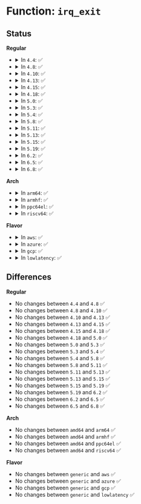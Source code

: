 # Function: <code>irq_exit</code>

## Status
<b>Regular</b>
<ul>
<li>
<details>
<summary>In <code>4.4</code>: ✅</summary>

```c
void irq_exit();
```

**Collision:** Unique Global

**Inline:** No

**Transformation:** False

**Instances:**

```
In kernel/softirq.c (ffffffff81085c00)
Location: kernel/softirq.c:380
Inline: False
Direct callers:
  - arch/x86/xen/smp.c:xen_irq_work_interrupt
  - arch/x86/kernel/irq.c:do_IRQ
  - arch/x86/kernel/irq.c:smp_x86_platform_ipi
  - arch/x86/kernel/irq.c:smp_kvm_posted_intr_ipi
  - arch/x86/kernel/irq.c:smp_kvm_posted_intr_wakeup_ipi
  - arch/x86/kernel/irq.c:smp_trace_x86_platform_ipi
  - arch/x86/kernel/irq_work.c:smp_irq_work_interrupt
  - arch/x86/kernel/irq_work.c:smp_trace_irq_work_interrupt
  - arch/x86/kernel/irq_work.c:smp_trace_irq_work_interrupt
  - arch/x86/kernel/cpu/mcheck/mce_amd.c:smp_deferred_error_interrupt
  - arch/x86/kernel/cpu/mcheck/mce_amd.c:smp_trace_deferred_error_interrupt
  - arch/x86/kernel/cpu/mcheck/threshold.c:smp_threshold_interrupt
  - arch/x86/kernel/cpu/mcheck/threshold.c:smp_trace_threshold_interrupt
  - arch/x86/kernel/cpu/mcheck/therm_throt.c:smp_thermal_interrupt
  - arch/x86/kernel/cpu/mcheck/therm_throt.c:smp_trace_thermal_interrupt
  - arch/x86/kernel/cpu/mshyperv.c:hyperv_vector_handler
  - arch/x86/kernel/smp.c:smp_reboot_interrupt
  - arch/x86/kernel/smp.c:smp_trace_reschedule_interrupt
  - arch/x86/kernel/smp.c:smp_trace_reschedule_interrupt
  - arch/x86/kernel/smp.c:smp_trace_call_function_interrupt
  - arch/x86/kernel/smp.c:smp_trace_call_function_interrupt
  - arch/x86/kernel/smp.c:smp_call_function_single_interrupt
  - arch/x86/kernel/smp.c:smp_trace_call_function_single_interrupt
  - arch/x86/kernel/smp.c:smp_trace_call_function_single_interrupt
  - arch/x86/kernel/apic/apic.c:smp_apic_timer_interrupt
  - arch/x86/kernel/apic/apic.c:smp_trace_apic_timer_interrupt
  - arch/x86/kernel/apic/apic.c:smp_spurious_interrupt
  - arch/x86/kernel/apic/apic.c:smp_trace_spurious_interrupt
  - arch/x86/kernel/apic/apic.c:smp_trace_spurious_interrupt
  - arch/x86/kernel/apic/apic.c:smp_error_interrupt
  - arch/x86/kernel/apic/apic.c:smp_trace_error_interrupt
  - arch/x86/kernel/apic/apic.c:smp_trace_error_interrupt
  - arch/x86/kernel/apic/vector.c:smp_irq_move_cleanup_interrupt
  - kernel/sched/core.c:scheduler_ipi
  - drivers/xen/events/events_base.c:xen_evtchn_do_upcall
```
**Symbols:**

```
ffffffff81085c00-ffffffff81085ca5: irq_exit (STB_GLOBAL)
```
</details>
</li>
<li>
<details>
<summary>In <code>4.8</code>: ✅</summary>

```c
void irq_exit();
```

**Collision:** Unique Global

**Inline:** No

**Transformation:** False

**Instances:**

```
In kernel/softirq.c (ffffffff81088a50)
Location: kernel/softirq.c:380
Inline: False
Direct callers:
  - arch/x86/xen/smp.c:xen_irq_work_interrupt
  - arch/x86/kernel/irq.c:smp_trace_x86_platform_ipi
  - arch/x86/kernel/irq.c:smp_kvm_posted_intr_wakeup_ipi
  - arch/x86/kernel/irq.c:smp_kvm_posted_intr_ipi
  - arch/x86/kernel/irq.c:smp_x86_platform_ipi
  - arch/x86/kernel/irq.c:do_IRQ
  - arch/x86/kernel/irq_work.c:smp_trace_irq_work_interrupt
  - arch/x86/kernel/irq_work.c:smp_trace_irq_work_interrupt
  - arch/x86/kernel/irq_work.c:smp_irq_work_interrupt
  - arch/x86/kernel/cpu/mcheck/mce_amd.c:smp_trace_deferred_error_interrupt
  - arch/x86/kernel/cpu/mcheck/mce_amd.c:smp_deferred_error_interrupt
  - arch/x86/kernel/cpu/mcheck/threshold.c:smp_trace_threshold_interrupt
  - arch/x86/kernel/cpu/mcheck/threshold.c:smp_threshold_interrupt
  - arch/x86/kernel/cpu/mcheck/therm_throt.c:smp_trace_thermal_interrupt
  - arch/x86/kernel/cpu/mcheck/therm_throt.c:smp_thermal_interrupt
  - arch/x86/kernel/cpu/mshyperv.c:hyperv_vector_handler
  - arch/x86/kernel/smp.c:smp_trace_call_function_single_interrupt
  - arch/x86/kernel/smp.c:smp_trace_call_function_single_interrupt
  - arch/x86/kernel/smp.c:smp_call_function_single_interrupt
  - arch/x86/kernel/smp.c:smp_trace_call_function_interrupt
  - arch/x86/kernel/smp.c:smp_trace_call_function_interrupt
  - arch/x86/kernel/smp.c:smp_trace_reschedule_interrupt
  - arch/x86/kernel/smp.c:smp_trace_reschedule_interrupt
  - arch/x86/kernel/smp.c:smp_reboot_interrupt
  - arch/x86/kernel/apic/apic.c:smp_trace_error_interrupt
  - arch/x86/kernel/apic/apic.c:smp_trace_error_interrupt
  - arch/x86/kernel/apic/apic.c:smp_error_interrupt
  - arch/x86/kernel/apic/apic.c:smp_trace_spurious_interrupt
  - arch/x86/kernel/apic/apic.c:smp_trace_spurious_interrupt
  - arch/x86/kernel/apic/apic.c:smp_spurious_interrupt
  - arch/x86/kernel/apic/apic.c:smp_trace_apic_timer_interrupt
  - arch/x86/kernel/apic/apic.c:smp_apic_timer_interrupt
  - arch/x86/kernel/apic/vector.c:smp_irq_move_cleanup_interrupt
  - kernel/sched/core.c:scheduler_ipi
  - drivers/xen/events/events_base.c:xen_evtchn_do_upcall
```
**Symbols:**

```
ffffffff81088a50-ffffffff81088af5: irq_exit (STB_GLOBAL)
```
</details>
</li>
<li>
<details>
<summary>In <code>4.10</code>: ✅</summary>

```c
void irq_exit();
```

**Collision:** Unique Global

**Inline:** No

**Transformation:** False

**Instances:**

```
In kernel/softirq.c (ffffffff8108d990)
Location: kernel/softirq.c:394
Inline: False
Direct callers:
  - arch/x86/xen/smp.c:xen_irq_work_interrupt
  - arch/x86/kernel/irq.c:smp_trace_x86_platform_ipi
  - arch/x86/kernel/irq.c:smp_kvm_posted_intr_wakeup_ipi
  - arch/x86/kernel/irq.c:smp_kvm_posted_intr_ipi
  - arch/x86/kernel/irq.c:smp_x86_platform_ipi
  - arch/x86/kernel/irq.c:do_IRQ
  - arch/x86/kernel/irq_work.c:smp_trace_irq_work_interrupt
  - arch/x86/kernel/irq_work.c:smp_trace_irq_work_interrupt
  - arch/x86/kernel/irq_work.c:smp_irq_work_interrupt
  - arch/x86/kernel/cpu/mcheck/mce_amd.c:smp_trace_deferred_error_interrupt
  - arch/x86/kernel/cpu/mcheck/mce_amd.c:smp_deferred_error_interrupt
  - arch/x86/kernel/cpu/mcheck/threshold.c:smp_trace_threshold_interrupt
  - arch/x86/kernel/cpu/mcheck/threshold.c:smp_threshold_interrupt
  - arch/x86/kernel/cpu/mcheck/therm_throt.c:smp_trace_thermal_interrupt
  - arch/x86/kernel/cpu/mcheck/therm_throt.c:smp_thermal_interrupt
  - arch/x86/kernel/cpu/mshyperv.c:hyperv_vector_handler
  - arch/x86/kernel/smp.c:smp_trace_call_function_single_interrupt
  - arch/x86/kernel/smp.c:smp_trace_call_function_single_interrupt
  - arch/x86/kernel/smp.c:smp_call_function_single_interrupt
  - arch/x86/kernel/smp.c:smp_trace_call_function_interrupt
  - arch/x86/kernel/smp.c:smp_trace_call_function_interrupt
  - arch/x86/kernel/smp.c:smp_trace_reschedule_interrupt
  - arch/x86/kernel/smp.c:smp_trace_reschedule_interrupt
  - arch/x86/kernel/smp.c:smp_reboot_interrupt
  - arch/x86/kernel/apic/apic.c:smp_trace_error_interrupt
  - arch/x86/kernel/apic/apic.c:smp_trace_error_interrupt
  - arch/x86/kernel/apic/apic.c:smp_error_interrupt
  - arch/x86/kernel/apic/apic.c:smp_trace_spurious_interrupt
  - arch/x86/kernel/apic/apic.c:smp_trace_spurious_interrupt
  - arch/x86/kernel/apic/apic.c:smp_spurious_interrupt
  - arch/x86/kernel/apic/apic.c:smp_trace_apic_timer_interrupt
  - arch/x86/kernel/apic/apic.c:smp_apic_timer_interrupt
  - arch/x86/kernel/apic/vector.c:smp_irq_move_cleanup_interrupt
  - kernel/sched/core.c:scheduler_ipi
  - drivers/xen/events/events_base.c:xen_evtchn_do_upcall
```
**Symbols:**

```
ffffffff8108d990-ffffffff8108da4b: irq_exit (STB_GLOBAL)
```
</details>
</li>
<li>
<details>
<summary>In <code>4.13</code>: ✅</summary>

```c
void irq_exit();
```

**Collision:** Unique Global

**Inline:** No

**Transformation:** False

**Instances:**

```
In kernel/softirq.c (ffffffff8108a9c0)
Location: kernel/softirq.c:394
Inline: False
Direct callers:
  - arch/x86/xen/smp_pv.c:xen_irq_work_interrupt
  - arch/x86/kernel/irq.c:smp_trace_x86_platform_ipi
  - arch/x86/kernel/irq.c:smp_kvm_posted_intr_nested_ipi
  - arch/x86/kernel/irq.c:smp_kvm_posted_intr_wakeup_ipi
  - arch/x86/kernel/irq.c:smp_kvm_posted_intr_ipi
  - arch/x86/kernel/irq.c:smp_x86_platform_ipi
  - arch/x86/kernel/irq.c:do_IRQ
  - arch/x86/kernel/irq_work.c:smp_trace_irq_work_interrupt
  - arch/x86/kernel/irq_work.c:smp_trace_irq_work_interrupt
  - arch/x86/kernel/irq_work.c:smp_irq_work_interrupt
  - arch/x86/kernel/cpu/mcheck/mce_amd.c:smp_trace_deferred_error_interrupt
  - arch/x86/kernel/cpu/mcheck/mce_amd.c:smp_deferred_error_interrupt
  - arch/x86/kernel/cpu/mcheck/threshold.c:smp_trace_threshold_interrupt
  - arch/x86/kernel/cpu/mcheck/threshold.c:smp_threshold_interrupt
  - arch/x86/kernel/cpu/mcheck/therm_throt.c:smp_trace_thermal_interrupt
  - arch/x86/kernel/cpu/mcheck/therm_throt.c:smp_thermal_interrupt
  - arch/x86/kernel/cpu/mshyperv.c:hyperv_vector_handler
  - arch/x86/kernel/smp.c:smp_trace_call_function_single_interrupt
  - arch/x86/kernel/smp.c:smp_trace_call_function_single_interrupt
  - arch/x86/kernel/smp.c:smp_trace_call_function_interrupt
  - arch/x86/kernel/smp.c:smp_trace_call_function_interrupt
  - arch/x86/kernel/smp.c:smp_call_function_interrupt
  - arch/x86/kernel/smp.c:smp_trace_reschedule_interrupt
  - arch/x86/kernel/smp.c:smp_trace_reschedule_interrupt
  - arch/x86/kernel/smp.c:smp_reboot_interrupt
  - arch/x86/kernel/apic/apic.c:smp_trace_error_interrupt
  - arch/x86/kernel/apic/apic.c:smp_trace_error_interrupt
  - arch/x86/kernel/apic/apic.c:smp_error_interrupt
  - arch/x86/kernel/apic/apic.c:smp_trace_spurious_interrupt
  - arch/x86/kernel/apic/apic.c:smp_trace_spurious_interrupt
  - arch/x86/kernel/apic/apic.c:smp_spurious_interrupt
  - arch/x86/kernel/apic/apic.c:smp_trace_apic_timer_interrupt
  - arch/x86/kernel/apic/apic.c:smp_apic_timer_interrupt
  - arch/x86/kernel/apic/vector.c:smp_irq_move_cleanup_interrupt
  - kernel/sched/core.c:scheduler_ipi
  - drivers/xen/events/events_base.c:xen_evtchn_do_upcall
```
**Symbols:**

```
ffffffff8108a9c0-ffffffff8108aa7b: irq_exit (STB_GLOBAL)
```
</details>
</li>
<li>
<details>
<summary>In <code>4.15</code>: ✅</summary>

```c
void irq_exit();
```

**Collision:** Unique Global

**Inline:** No

**Transformation:** False

**Instances:**

```
In kernel/softirq.c (ffffffff81091690)
Location: kernel/softirq.c:395
Inline: False
Direct callers:
  - arch/x86/xen/smp_pv.c:xen_irq_work_interrupt
  - arch/x86/kernel/irq.c:smp_kvm_posted_intr_nested_ipi
  - arch/x86/kernel/irq.c:smp_kvm_posted_intr_wakeup_ipi
  - arch/x86/kernel/irq.c:smp_kvm_posted_intr_ipi
  - arch/x86/kernel/irq.c:smp_x86_platform_ipi
  - arch/x86/kernel/irq.c:do_IRQ
  - arch/x86/kernel/irq_work.c:smp_irq_work_interrupt
  - arch/x86/kernel/irq_work.c:smp_irq_work_interrupt
  - arch/x86/kernel/cpu/mcheck/mce_amd.c:smp_deferred_error_interrupt
  - arch/x86/kernel/cpu/mcheck/threshold.c:smp_threshold_interrupt
  - arch/x86/kernel/cpu/mcheck/therm_throt.c:smp_thermal_interrupt
  - arch/x86/kernel/cpu/mshyperv.c:hyperv_vector_handler
  - arch/x86/kernel/smp.c:smp_call_function_single_interrupt
  - arch/x86/kernel/smp.c:smp_call_function_single_interrupt
  - arch/x86/kernel/smp.c:smp_call_function_interrupt
  - arch/x86/kernel/smp.c:smp_call_function_interrupt
  - arch/x86/kernel/smp.c:smp_reschedule_interrupt
  - arch/x86/kernel/smp.c:smp_reboot_interrupt
  - arch/x86/kernel/apic/apic.c:smp_error_interrupt
  - arch/x86/kernel/apic/apic.c:smp_error_interrupt
  - arch/x86/kernel/apic/apic.c:smp_spurious_interrupt
  - arch/x86/kernel/apic/apic.c:smp_spurious_interrupt
  - arch/x86/kernel/apic/apic.c:smp_apic_timer_interrupt
  - arch/x86/kernel/apic/vector.c:smp_irq_move_cleanup_interrupt
  - kernel/sched/core.c:scheduler_ipi
  - drivers/xen/events/events_base.c:xen_evtchn_do_upcall
```
**Symbols:**

```
ffffffff81091690-ffffffff8109174b: irq_exit (STB_GLOBAL)
```
</details>
</li>
<li>
<details>
<summary>In <code>4.18</code>: ✅</summary>

```c
void irq_exit();
```

**Collision:** Unique Global

**Inline:** No

**Transformation:** False

**Instances:**

```
In kernel/softirq.c (ffffffff81095160)
Location: kernel/softirq.c:402
Inline: False
Direct callers:
  - arch/x86/xen/smp_pv.c:xen_irq_work_interrupt
  - arch/x86/hyperv/hv_init.c:hyperv_reenlightenment_intr
  - arch/x86/kernel/irq.c:smp_kvm_posted_intr_nested_ipi
  - arch/x86/kernel/irq.c:smp_kvm_posted_intr_wakeup_ipi
  - arch/x86/kernel/irq.c:smp_kvm_posted_intr_ipi
  - arch/x86/kernel/irq.c:smp_x86_platform_ipi
  - arch/x86/kernel/irq.c:do_IRQ
  - arch/x86/kernel/irq_work.c:smp_irq_work_interrupt
  - arch/x86/kernel/irq_work.c:smp_irq_work_interrupt
  - arch/x86/kernel/cpu/mcheck/mce_amd.c:smp_deferred_error_interrupt
  - arch/x86/kernel/cpu/mcheck/threshold.c:smp_threshold_interrupt
  - arch/x86/kernel/cpu/mcheck/therm_throt.c:smp_thermal_interrupt
  - arch/x86/kernel/cpu/mshyperv.c:hv_stimer0_vector_handler
  - arch/x86/kernel/cpu/mshyperv.c:hyperv_vector_handler
  - arch/x86/kernel/smp.c:smp_call_function_single_interrupt
  - arch/x86/kernel/smp.c:smp_call_function_single_interrupt
  - arch/x86/kernel/smp.c:smp_call_function_interrupt
  - arch/x86/kernel/smp.c:smp_call_function_interrupt
  - arch/x86/kernel/smp.c:smp_reschedule_interrupt
  - arch/x86/kernel/smp.c:smp_reboot_interrupt
  - arch/x86/kernel/apic/apic.c:smp_error_interrupt
  - arch/x86/kernel/apic/apic.c:smp_error_interrupt
  - arch/x86/kernel/apic/apic.c:smp_spurious_interrupt
  - arch/x86/kernel/apic/apic.c:smp_apic_timer_interrupt
  - arch/x86/kernel/apic/vector.c:smp_irq_move_cleanup_interrupt
  - kernel/sched/core.c:scheduler_ipi
  - drivers/xen/events/events_base.c:xen_evtchn_do_upcall
```
**Symbols:**

```
ffffffff81095160-ffffffff8109521c: irq_exit (STB_GLOBAL)
```
</details>
</li>
<li>
<details>
<summary>In <code>5.0</code>: ✅</summary>

```c
void irq_exit();
```

**Collision:** Unique Global

**Inline:** No

**Transformation:** False

**Instances:**

```
In kernel/softirq.c (ffffffff8109d4d0)
Location: kernel/softirq.c:403
Inline: False
Direct callers:
  - arch/x86/xen/smp_pv.c:xen_irq_work_interrupt
  - arch/x86/hyperv/hv_init.c:hyperv_reenlightenment_intr
  - arch/x86/kernel/irq.c:smp_kvm_posted_intr_nested_ipi
  - arch/x86/kernel/irq.c:smp_kvm_posted_intr_wakeup_ipi
  - arch/x86/kernel/irq.c:smp_kvm_posted_intr_ipi
  - arch/x86/kernel/irq.c:smp_x86_platform_ipi
  - arch/x86/kernel/irq.c:do_IRQ
  - arch/x86/kernel/irq_work.c:smp_irq_work_interrupt
  - arch/x86/kernel/irq_work.c:smp_irq_work_interrupt
  - arch/x86/kernel/cpu/mce/amd.c:smp_deferred_error_interrupt
  - arch/x86/kernel/cpu/mce/threshold.c:smp_threshold_interrupt
  - arch/x86/kernel/cpu/mce/therm_throt.c:smp_thermal_interrupt
  - arch/x86/kernel/cpu/mshyperv.c:hv_stimer0_vector_handler
  - arch/x86/kernel/cpu/mshyperv.c:hyperv_vector_handler
  - arch/x86/kernel/smp.c:smp_call_function_single_interrupt
  - arch/x86/kernel/smp.c:smp_call_function_single_interrupt
  - arch/x86/kernel/smp.c:smp_call_function_interrupt
  - arch/x86/kernel/smp.c:smp_call_function_interrupt
  - arch/x86/kernel/smp.c:smp_reschedule_interrupt
  - arch/x86/kernel/smp.c:smp_reboot_interrupt
  - arch/x86/kernel/apic/apic.c:smp_error_interrupt
  - arch/x86/kernel/apic/apic.c:smp_error_interrupt
  - arch/x86/kernel/apic/apic.c:smp_spurious_interrupt
  - arch/x86/kernel/apic/apic.c:smp_spurious_interrupt
  - arch/x86/kernel/apic/apic.c:smp_apic_timer_interrupt
  - arch/x86/kernel/apic/vector.c:smp_irq_move_cleanup_interrupt
  - kernel/sched/core.c:scheduler_ipi
  - drivers/xen/events/events_base.c:xen_evtchn_do_upcall
```
**Symbols:**

```
ffffffff8109d4d0-ffffffff8109d595: irq_exit (STB_GLOBAL)
```
</details>
</li>
<li>
<details>
<summary>In <code>5.3</code>: ✅</summary>

```c
void irq_exit();
```

**Collision:** Unique Global

**Inline:** No

**Transformation:** False

**Instances:**

```
In kernel/softirq.c (ffffffff810a1ab0)
Location: kernel/softirq.c:403
Inline: False
Direct callers:
  - arch/x86/xen/smp.c:xen_call_function_single_interrupt
  - arch/x86/xen/smp.c:xen_call_function_interrupt
  - arch/x86/xen/smp_pv.c:xen_irq_work_interrupt
  - arch/x86/hyperv/hv_init.c:hyperv_reenlightenment_intr
  - arch/x86/kernel/irq.c:smp_kvm_posted_intr_nested_ipi
  - arch/x86/kernel/irq.c:smp_kvm_posted_intr_wakeup_ipi
  - arch/x86/kernel/irq.c:smp_kvm_posted_intr_ipi
  - arch/x86/kernel/irq.c:smp_x86_platform_ipi
  - arch/x86/kernel/irq.c:do_IRQ
  - arch/x86/kernel/irq_work.c:smp_irq_work_interrupt
  - arch/x86/kernel/irq_work.c:smp_irq_work_interrupt
  - arch/x86/kernel/cpu/mce/amd.c:smp_deferred_error_interrupt
  - arch/x86/kernel/cpu/mce/threshold.c:smp_threshold_interrupt
  - arch/x86/kernel/cpu/mce/therm_throt.c:smp_thermal_interrupt
  - arch/x86/kernel/cpu/mshyperv.c:hv_stimer0_vector_handler
  - arch/x86/kernel/cpu/mshyperv.c:hyperv_vector_handler
  - arch/x86/kernel/cpu/acrn.c:acrn_hv_vector_handler
  - arch/x86/kernel/smp.c:smp_call_function_single_interrupt
  - arch/x86/kernel/smp.c:smp_call_function_single_interrupt
  - arch/x86/kernel/smp.c:smp_call_function_interrupt
  - arch/x86/kernel/smp.c:smp_call_function_interrupt
  - arch/x86/kernel/smp.c:smp_reschedule_interrupt
  - arch/x86/kernel/smp.c:smp_reboot_interrupt
  - arch/x86/kernel/apic/apic.c:smp_error_interrupt
  - arch/x86/kernel/apic/apic.c:smp_error_interrupt
  - arch/x86/kernel/apic/apic.c:smp_spurious_interrupt
  - arch/x86/kernel/apic/apic.c:smp_apic_timer_interrupt
  - arch/x86/kernel/apic/vector.c:smp_irq_move_cleanup_interrupt
  - kernel/sched/core.c:scheduler_ipi
  - drivers/xen/events/events_base.c:xen_evtchn_do_upcall
```
**Symbols:**

```
ffffffff810a1ab0-ffffffff810a1b60: irq_exit (STB_GLOBAL)
```
</details>
</li>
<li>
<details>
<summary>In <code>5.4</code>: ✅</summary>

```c
void irq_exit();
```

**Collision:** Unique Global

**Inline:** No

**Transformation:** False

**Instances:**

```
In kernel/softirq.c (ffffffff810a8070)
Location: kernel/softirq.c:403
Inline: False
Direct callers:
  - arch/x86/xen/smp.c:xen_call_function_single_interrupt
  - arch/x86/xen/smp.c:xen_call_function_interrupt
  - arch/x86/xen/smp_pv.c:xen_irq_work_interrupt
  - arch/x86/hyperv/hv_init.c:hyperv_reenlightenment_intr
  - arch/x86/kernel/irq.c:smp_kvm_posted_intr_nested_ipi
  - arch/x86/kernel/irq.c:smp_kvm_posted_intr_wakeup_ipi
  - arch/x86/kernel/irq.c:smp_kvm_posted_intr_ipi
  - arch/x86/kernel/irq.c:smp_x86_platform_ipi
  - arch/x86/kernel/irq.c:do_IRQ
  - arch/x86/kernel/irq_work.c:smp_irq_work_interrupt
  - arch/x86/kernel/irq_work.c:smp_irq_work_interrupt
  - arch/x86/kernel/cpu/mce/amd.c:smp_deferred_error_interrupt
  - arch/x86/kernel/cpu/mce/threshold.c:smp_threshold_interrupt
  - arch/x86/kernel/cpu/mce/therm_throt.c:smp_thermal_interrupt
  - arch/x86/kernel/cpu/mshyperv.c:hv_stimer0_vector_handler
  - arch/x86/kernel/cpu/mshyperv.c:hyperv_vector_handler
  - arch/x86/kernel/cpu/acrn.c:acrn_hv_vector_handler
  - arch/x86/kernel/smp.c:smp_call_function_single_interrupt
  - arch/x86/kernel/smp.c:smp_call_function_single_interrupt
  - arch/x86/kernel/smp.c:smp_call_function_interrupt
  - arch/x86/kernel/smp.c:smp_call_function_interrupt
  - arch/x86/kernel/smp.c:smp_reschedule_interrupt
  - arch/x86/kernel/smp.c:smp_reboot_interrupt
  - arch/x86/kernel/apic/apic.c:smp_error_interrupt
  - arch/x86/kernel/apic/apic.c:smp_error_interrupt
  - arch/x86/kernel/apic/apic.c:smp_spurious_interrupt
  - arch/x86/kernel/apic/apic.c:smp_apic_timer_interrupt
  - arch/x86/kernel/apic/vector.c:smp_irq_move_cleanup_interrupt
  - kernel/sched/core.c:scheduler_ipi
  - drivers/xen/events/events_base.c:xen_evtchn_do_upcall
```
**Symbols:**

```
ffffffff810a8070-ffffffff810a8120: irq_exit (STB_GLOBAL)
```
</details>
</li>
<li>
<details>
<summary>In <code>5.8</code>: ✅</summary>

```c
void irq_exit();
```

**Collision:** Unique Global

**Inline:** No

**Transformation:** False

**Instances:**

```
In kernel/softirq.c (ffffffff810af950)
Location: kernel/softirq.c:439
Inline: False
Direct callers:
  - arch/x86/xen/smp_pv.c:xen_irq_work_interrupt
  - drivers/xen/events/events_base.c:xen_evtchn_do_upcall
```
**Symbols:**

```
ffffffff810af950-ffffffff810afa1a: irq_exit (STB_GLOBAL)
```
</details>
</li>
<li>
<details>
<summary>In <code>5.11</code>: ✅</summary>

```c
void irq_exit();
```

**Collision:** Unique Global

**Inline:** No

**Transformation:** False

**Instances:**

```
In kernel/softirq.c (ffffffff810ab0e0)
Location: kernel/softirq.c:442
Inline: False
Direct callers:
  - arch/x86/xen/smp_pv.c:xen_irq_work_interrupt
  - drivers/xen/events/events_base.c:xen_evtchn_do_upcall
```
**Symbols:**

```
ffffffff810ab0e0-ffffffff810ab1aa: irq_exit (STB_GLOBAL)
```
</details>
</li>
<li>
<details>
<summary>In <code>5.13</code>: ✅</summary>

```c
void irq_exit();
```

**Collision:** Unique Global

**Inline:** No

**Transformation:** False

**Instances:**

```
In kernel/softirq.c (ffffffff810ac2d0)
Location: kernel/softirq.c:659
Inline: False
Direct callers:
  - arch/x86/xen/smp_pv.c:xen_irq_work_interrupt
  - drivers/xen/events/events_base.c:xen_evtchn_do_upcall
```
**Symbols:**

```
ffffffff810ac2d0-ffffffff810ac39a: irq_exit (STB_GLOBAL)
```
</details>
</li>
<li>
<details>
<summary>In <code>5.15</code>: ✅</summary>

```c
void irq_exit();
```

**Collision:** Unique Global

**Inline:** No

**Transformation:** False

**Instances:**

```
In kernel/softirq.c (ffffffff810bd930)
Location: kernel/softirq.c:658
Inline: False
Direct callers:
  - arch/x86/xen/smp_pv.c:xen_irq_work_interrupt
  - drivers/xen/events/events_base.c:xen_evtchn_do_upcall
```
**Symbols:**

```
ffffffff810bd930-ffffffff810bd9e2: irq_exit (STB_GLOBAL)
```
</details>
</li>
<li>
<details>
<summary>In <code>5.19</code>: ✅</summary>

```c
void irq_exit();
```

**Collision:** Unique Global

**Inline:** No

**Transformation:** False

**Instances:**

```
In kernel/softirq.c (ffffffff810d49d0)
Location: kernel/softirq.c:672
Inline: False
Direct callers:
  - drivers/xen/events/events_base.c:xen_evtchn_do_upcall
```
**Symbols:**

```
ffffffff810d49d0-ffffffff810d49e9: irq_exit (STB_GLOBAL)
```
</details>
</li>
<li>
<details>
<summary>In <code>6.2</code>: ✅</summary>

```c
void irq_exit();
```

**Collision:** Unique Global

**Inline:** No

**Transformation:** False

**Instances:**

```
In kernel/softirq.c (ffffffff810f3950)
Location: kernel/softirq.c:672
Inline: False
Direct callers:
  - drivers/xen/events/events_base.c:xen_evtchn_do_upcall
```
**Symbols:**

```
ffffffff810f3950-ffffffff810f3969: irq_exit (STB_GLOBAL)
```
</details>
</li>
<li>
<details>
<summary>In <code>6.5</code>: ✅</summary>

```c
void irq_exit();
```

**Collision:** Unique Global

**Inline:** No

**Transformation:** False

**Instances:**

```
In kernel/softirq.c (ffffffff810ffca0)
Location: kernel/softirq.c:654
Inline: False
Direct callers:
  - drivers/xen/events/events_base.c:xen_evtchn_do_upcall
```
**Symbols:**

```
ffffffff810ffca0-ffffffff810ffcb9: irq_exit (STB_GLOBAL)
```
</details>
</li>
<li>
<details>
<summary>In <code>6.8</code>: ✅</summary>

```c
void irq_exit();
```

**Collision:** Unique Global

**Inline:** No

**Transformation:** False

**Instances:**

```
In kernel/softirq.c (ffffffff811093c0)
Location: kernel/softirq.c:654
Inline: False
```
**Symbols:**

```
ffffffff811093c0-ffffffff811093d9: irq_exit (STB_GLOBAL)
```
</details>
</li>
</ul>
<b>Arch</b>
<ul>
<li>
<details>
<summary>In <code>arm64</code>: ✅</summary>

```c
void irq_exit();
```

**Collision:** Unique Global

**Inline:** No

**Transformation:** False

**Instances:**

```
In kernel/softirq.c (ffff8000100ff160)
Location: kernel/softirq.c:403
Inline: False
Direct callers:
  - arch/arm64/kernel/smp.c:handle_IPI
  - arch/arm64/kernel/smp.c:handle_IPI
  - arch/arm64/kernel/smp.c:handle_IPI
  - kernel/sched/core.c:scheduler_ipi
  - kernel/irq/irqdesc.c:__handle_domain_irq
  - drivers/xen/events/events_base.c:xen_evtchn_do_upcall
```
**Symbols:**

```
ffff8000100ff160-ffff8000100ff224: irq_exit (STB_GLOBAL)
```
</details>
</li>
<li>
<details>
<summary>In <code>armhf</code>: ✅</summary>

```c
void irq_exit();
```

**Collision:** Unique Global

**Inline:** No

**Transformation:** False

**Instances:**

```
In kernel/softirq.c (c035be64)
Location: kernel/softirq.c:403
Inline: False
Direct callers:
  - arch/arm/kernel/smp.c:handle_IPI
  - arch/arm/kernel/smp.c:handle_IPI
  - arch/arm/kernel/smp.c:handle_IPI
  - arch/arm/kernel/smp.c:handle_IPI
  - arch/arm/kernel/smp.c:handle_IPI
  - kernel/sched/core.c:scheduler_ipi
  - kernel/irq/irqdesc.c:__handle_domain_irq
```
**Symbols:**

```
c035be64-c035bf4c: irq_exit (STB_GLOBAL)
```
</details>
</li>
<li>
<details>
<summary>In <code>ppc64el</code>: ✅</summary>

```c
void irq_exit();
```

**Collision:** Unique Global

**Inline:** No

**Transformation:** False

**Instances:**

```
In kernel/softirq.c (c000000000146470)
Location: kernel/softirq.c:403
Inline: False
Direct callers:
  - arch/powerpc/kernel/irq.c:__do_irq
  - arch/powerpc/kernel/irq.c:__do_irq
  - arch/powerpc/kernel/time.c:timer_interrupt
  - arch/powerpc/kernel/traps.c:handle_hmi_exception
  - arch/powerpc/kernel/dbell.c:doorbell_exception
  - arch/powerpc/kernel/dbell.c:doorbell_exception
  - arch/powerpc/platforms/powernv/opal-irqchip.c:opal_handle_events
  - arch/powerpc/perf/core-book3s.c:perf_event_interrupt
  - kernel/sched/core.c:scheduler_ipi
```
**Symbols:**

```
c000000000146470-c000000000146568: irq_exit (STB_GLOBAL)
```
</details>
</li>
<li>
<details>
<summary>In <code>riscv64</code>: ✅</summary>

```c
void irq_exit();
```

**Collision:** Unique Global

**Inline:** No

**Transformation:** False

**Instances:**

```
In kernel/softirq.c (ffffffe0000c7080)
Location: kernel/softirq.c:403
Inline: False
Direct callers:
  - arch/riscv/kernel/irq.c:do_IRQ
  - kernel/sched/core.c:scheduler_ipi
```
**Symbols:**

```
ffffffe0000c7080-ffffffe0000c713a: irq_exit (STB_GLOBAL)
```
</details>
</li>
</ul>
<b>Flavor</b>
<ul>
<li>
<details>
<summary>In <code>aws</code>: ✅</summary>

```c
void irq_exit();
```

**Collision:** Unique Global

**Inline:** No

**Transformation:** False

**Instances:**

```
In kernel/softirq.c (ffffffff810a1990)
Location: kernel/softirq.c:403
Inline: False
Direct callers:
  - arch/x86/xen/smp.c:xen_call_function_single_interrupt
  - arch/x86/xen/smp.c:xen_call_function_interrupt
  - arch/x86/xen/smp_pv.c:xen_irq_work_interrupt
  - arch/x86/hyperv/hv_init.c:hyperv_reenlightenment_intr
  - arch/x86/kernel/irq.c:smp_kvm_posted_intr_nested_ipi
  - arch/x86/kernel/irq.c:smp_kvm_posted_intr_wakeup_ipi
  - arch/x86/kernel/irq.c:smp_kvm_posted_intr_ipi
  - arch/x86/kernel/irq.c:smp_x86_platform_ipi
  - arch/x86/kernel/irq.c:do_IRQ
  - arch/x86/kernel/irq_work.c:smp_irq_work_interrupt
  - arch/x86/kernel/irq_work.c:smp_irq_work_interrupt
  - arch/x86/kernel/cpu/mce/amd.c:smp_deferred_error_interrupt
  - arch/x86/kernel/cpu/mce/threshold.c:smp_threshold_interrupt
  - arch/x86/kernel/cpu/mce/therm_throt.c:smp_thermal_interrupt
  - arch/x86/kernel/cpu/mshyperv.c:hv_stimer0_vector_handler
  - arch/x86/kernel/cpu/mshyperv.c:hyperv_vector_handler
  - arch/x86/kernel/cpu/acrn.c:acrn_hv_vector_handler
  - arch/x86/kernel/smp.c:smp_call_function_single_interrupt
  - arch/x86/kernel/smp.c:smp_call_function_single_interrupt
  - arch/x86/kernel/smp.c:smp_call_function_interrupt
  - arch/x86/kernel/smp.c:smp_call_function_interrupt
  - arch/x86/kernel/smp.c:smp_reschedule_interrupt
  - arch/x86/kernel/smp.c:smp_reboot_interrupt
  - arch/x86/kernel/apic/apic.c:smp_error_interrupt
  - arch/x86/kernel/apic/apic.c:smp_error_interrupt
  - arch/x86/kernel/apic/apic.c:smp_spurious_interrupt
  - arch/x86/kernel/apic/apic.c:smp_apic_timer_interrupt
  - arch/x86/kernel/apic/vector.c:smp_irq_move_cleanup_interrupt
  - kernel/sched/core.c:scheduler_ipi
  - drivers/xen/events/events_base.c:xen_evtchn_do_upcall
```
**Symbols:**

```
ffffffff810a1990-ffffffff810a1a40: irq_exit (STB_GLOBAL)
```
</details>
</li>
<li>
<details>
<summary>In <code>azure</code>: ✅</summary>

```c
void irq_exit();
```

**Collision:** Unique Global

**Inline:** No

**Transformation:** False

**Instances:**

```
In kernel/softirq.c (ffffffff81090350)
Location: kernel/softirq.c:403
Inline: False
Direct callers:
  - arch/x86/hyperv/hv_init.c:hyperv_reenlightenment_intr
  - arch/x86/kernel/irq.c:smp_kvm_posted_intr_nested_ipi
  - arch/x86/kernel/irq.c:smp_kvm_posted_intr_wakeup_ipi
  - arch/x86/kernel/irq.c:smp_kvm_posted_intr_ipi
  - arch/x86/kernel/irq.c:smp_x86_platform_ipi
  - arch/x86/kernel/irq.c:do_IRQ
  - arch/x86/kernel/irq_work.c:smp_irq_work_interrupt
  - arch/x86/kernel/irq_work.c:smp_irq_work_interrupt
  - arch/x86/kernel/cpu/mce/amd.c:smp_deferred_error_interrupt
  - arch/x86/kernel/cpu/mce/threshold.c:smp_threshold_interrupt
  - arch/x86/kernel/cpu/mce/therm_throt.c:smp_thermal_interrupt
  - arch/x86/kernel/cpu/mshyperv.c:hv_stimer0_vector_handler
  - arch/x86/kernel/cpu/mshyperv.c:hyperv_vector_handler
  - arch/x86/kernel/cpu/acrn.c:acrn_hv_vector_handler
  - arch/x86/kernel/smp.c:smp_call_function_single_interrupt
  - arch/x86/kernel/smp.c:smp_call_function_single_interrupt
  - arch/x86/kernel/smp.c:smp_call_function_interrupt
  - arch/x86/kernel/smp.c:smp_call_function_interrupt
  - arch/x86/kernel/smp.c:smp_reschedule_interrupt
  - arch/x86/kernel/smp.c:smp_reboot_interrupt
  - arch/x86/kernel/apic/apic.c:smp_error_interrupt
  - arch/x86/kernel/apic/apic.c:smp_error_interrupt
  - arch/x86/kernel/apic/apic.c:smp_spurious_interrupt
  - arch/x86/kernel/apic/apic.c:smp_apic_timer_interrupt
  - arch/x86/kernel/apic/vector.c:smp_irq_move_cleanup_interrupt
  - kernel/sched/core.c:scheduler_ipi
```
**Symbols:**

```
ffffffff81090350-ffffffff81090434: irq_exit (STB_GLOBAL)
```
</details>
</li>
<li>
<details>
<summary>In <code>gcp</code>: ✅</summary>

```c
void irq_exit();
```

**Collision:** Unique Global

**Inline:** No

**Transformation:** False

**Instances:**

```
In kernel/softirq.c (ffffffff810a1940)
Location: kernel/softirq.c:403
Inline: False
Direct callers:
  - arch/x86/xen/smp.c:xen_call_function_single_interrupt
  - arch/x86/xen/smp.c:xen_call_function_interrupt
  - arch/x86/xen/smp_pv.c:xen_irq_work_interrupt
  - arch/x86/hyperv/hv_init.c:hyperv_reenlightenment_intr
  - arch/x86/kernel/irq.c:smp_kvm_posted_intr_nested_ipi
  - arch/x86/kernel/irq.c:smp_kvm_posted_intr_wakeup_ipi
  - arch/x86/kernel/irq.c:smp_kvm_posted_intr_ipi
  - arch/x86/kernel/irq.c:smp_x86_platform_ipi
  - arch/x86/kernel/irq.c:do_IRQ
  - arch/x86/kernel/irq_work.c:smp_irq_work_interrupt
  - arch/x86/kernel/irq_work.c:smp_irq_work_interrupt
  - arch/x86/kernel/cpu/mce/amd.c:smp_deferred_error_interrupt
  - arch/x86/kernel/cpu/mce/threshold.c:smp_threshold_interrupt
  - arch/x86/kernel/cpu/mce/therm_throt.c:smp_thermal_interrupt
  - arch/x86/kernel/cpu/mshyperv.c:hv_stimer0_vector_handler
  - arch/x86/kernel/cpu/mshyperv.c:hyperv_vector_handler
  - arch/x86/kernel/smp.c:smp_call_function_single_interrupt
  - arch/x86/kernel/smp.c:smp_call_function_single_interrupt
  - arch/x86/kernel/smp.c:smp_call_function_interrupt
  - arch/x86/kernel/smp.c:smp_call_function_interrupt
  - arch/x86/kernel/smp.c:smp_reschedule_interrupt
  - arch/x86/kernel/smp.c:smp_reboot_interrupt
  - arch/x86/kernel/apic/apic.c:smp_error_interrupt
  - arch/x86/kernel/apic/apic.c:smp_error_interrupt
  - arch/x86/kernel/apic/apic.c:smp_spurious_interrupt
  - arch/x86/kernel/apic/apic.c:smp_apic_timer_interrupt
  - arch/x86/kernel/apic/vector.c:smp_irq_move_cleanup_interrupt
  - kernel/sched/core.c:scheduler_ipi
  - drivers/xen/events/events_base.c:xen_evtchn_do_upcall
```
**Symbols:**

```
ffffffff810a1940-ffffffff810a19f0: irq_exit (STB_GLOBAL)
```
</details>
</li>
<li>
<details>
<summary>In <code>lowlatency</code>: ✅</summary>

```c
void irq_exit();
```

**Collision:** Unique Global

**Inline:** No

**Transformation:** False

**Instances:**

```
In kernel/softirq.c (ffffffff810a9930)
Location: kernel/softirq.c:403
Inline: False
Direct callers:
  - arch/x86/xen/smp.c:xen_call_function_single_interrupt
  - arch/x86/xen/smp.c:xen_call_function_interrupt
  - arch/x86/xen/smp_pv.c:xen_irq_work_interrupt
  - arch/x86/hyperv/hv_init.c:hyperv_reenlightenment_intr
  - arch/x86/kernel/irq.c:smp_kvm_posted_intr_nested_ipi
  - arch/x86/kernel/irq.c:smp_kvm_posted_intr_wakeup_ipi
  - arch/x86/kernel/irq.c:smp_kvm_posted_intr_ipi
  - arch/x86/kernel/irq.c:smp_x86_platform_ipi
  - arch/x86/kernel/irq.c:do_IRQ
  - arch/x86/kernel/irq_work.c:smp_irq_work_interrupt
  - arch/x86/kernel/cpu/mce/amd.c:smp_deferred_error_interrupt
  - arch/x86/kernel/cpu/mce/threshold.c:smp_threshold_interrupt
  - arch/x86/kernel/cpu/mce/therm_throt.c:smp_thermal_interrupt
  - arch/x86/kernel/cpu/mshyperv.c:hv_stimer0_vector_handler
  - arch/x86/kernel/cpu/mshyperv.c:hyperv_vector_handler
  - arch/x86/kernel/cpu/acrn.c:acrn_hv_vector_handler
  - arch/x86/kernel/smp.c:smp_call_function_single_interrupt
  - arch/x86/kernel/smp.c:smp_call_function_interrupt
  - arch/x86/kernel/smp.c:smp_reschedule_interrupt
  - arch/x86/kernel/smp.c:smp_reboot_interrupt
  - arch/x86/kernel/apic/apic.c:smp_error_interrupt
  - arch/x86/kernel/apic/apic.c:smp_spurious_interrupt
  - arch/x86/kernel/apic/apic.c:smp_apic_timer_interrupt
  - arch/x86/kernel/apic/vector.c:smp_irq_move_cleanup_interrupt
  - kernel/sched/core.c:scheduler_ipi
  - drivers/xen/events/events_base.c:xen_evtchn_do_upcall
```
**Symbols:**

```
ffffffff810a9930-ffffffff810a99e0: irq_exit (STB_GLOBAL)
```
</details>
</li>
</ul>

## Differences
<b>Regular</b>
<ul>
<li>
No changes between <code>4.4</code> and <code>4.8</code> ✅
</li>
<li>
No changes between <code>4.8</code> and <code>4.10</code> ✅
</li>
<li>
No changes between <code>4.10</code> and <code>4.13</code> ✅
</li>
<li>
No changes between <code>4.13</code> and <code>4.15</code> ✅
</li>
<li>
No changes between <code>4.15</code> and <code>4.18</code> ✅
</li>
<li>
No changes between <code>4.18</code> and <code>5.0</code> ✅
</li>
<li>
No changes between <code>5.0</code> and <code>5.3</code> ✅
</li>
<li>
No changes between <code>5.3</code> and <code>5.4</code> ✅
</li>
<li>
No changes between <code>5.4</code> and <code>5.8</code> ✅
</li>
<li>
No changes between <code>5.8</code> and <code>5.11</code> ✅
</li>
<li>
No changes between <code>5.11</code> and <code>5.13</code> ✅
</li>
<li>
No changes between <code>5.13</code> and <code>5.15</code> ✅
</li>
<li>
No changes between <code>5.15</code> and <code>5.19</code> ✅
</li>
<li>
No changes between <code>5.19</code> and <code>6.2</code> ✅
</li>
<li>
No changes between <code>6.2</code> and <code>6.5</code> ✅
</li>
<li>
No changes between <code>6.5</code> and <code>6.8</code> ✅
</li>
</ul>
<b>Arch</b>
<ul>
<li>
No changes between <code>amd64</code> and <code>arm64</code> ✅
</li>
<li>
No changes between <code>amd64</code> and <code>armhf</code> ✅
</li>
<li>
No changes between <code>amd64</code> and <code>ppc64el</code> ✅
</li>
<li>
No changes between <code>amd64</code> and <code>riscv64</code> ✅
</li>
</ul>
<b>Flavor</b>
<ul>
<li>
No changes between <code>generic</code> and <code>aws</code> ✅
</li>
<li>
No changes between <code>generic</code> and <code>azure</code> ✅
</li>
<li>
No changes between <code>generic</code> and <code>gcp</code> ✅
</li>
<li>
No changes between <code>generic</code> and <code>lowlatency</code> ✅
</li>
</ul>
